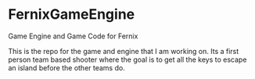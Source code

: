 # FernixGameEngine
Game Engine and Game Code for Fernix

This is the repo for the game and engine that I am working on. 
Its a first person team based shooter where the goal is to get all the keys to escape an island before the other teams do. 
